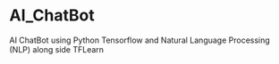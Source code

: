 # AI_ChatBot
AI ChatBot using Python Tensorflow and Natural Language Processing (NLP) along side TFLearn

